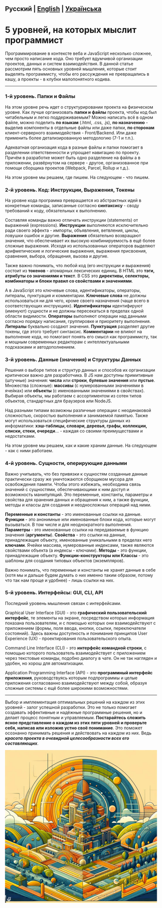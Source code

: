 ## Русский | [English](five-levels.en.md) | [Українська](five-levels.ua.md)

# 5 уровней, на которых мыслит программист

Программирование в контексте веба и JavaScript несколько сложнее, чем просто написание кода. Оно требует вдумчивой организации проектов, данных и систем взаимодействия. В данной статье рассмотрим пять основных уровней мышления, которые стоит выделять программисту, чтобы его рассуждения не превращались в кашу, а проекты - в клубки малопонятного кодива.

---

### 1-й уровень. Папки и Файлы

На этом уровне речь идет о структурировании проекта на физическом уровне. Как лучше организовать **папки и файлы** проекта, чтобы код был читабельным и легко поддерживаемым? Можно написать всё в одном файле, можно поделить **по языкам** (.html, .css, .js), **по назначению** - выделив компоненты в отдельные файлы или даже папки, **по сторонам** клиент-серверного взаимодействия - Front/Backend. Или даже применить более детализированную методологию (7-1 и т.п.). 

Адекватная организация кода в разные файлы и папки помогает в разделении ответственности и упрощает навигацию по проекту. Причём в разработке может быть одно разделение на файлы а в приложении, развёрнутом на сервере - другое, организованное при помощи сборщика проектов (Webpack, Parcel, Rollup и т.д.). 

На этом уровне мы решаем, где пишем. На следующем - что пишем.

### 2-й уровень. Код: Инструкции, Выражения, Токены

На уровне кода программа превращается из абстрактных идей в конкретные команды, записанные согласно **синтаксису** - своду требований к коду, обязательных к выполнению. 

Составляя команды важно отличать инструкции (statements) от выражений (expressions). **Инструкции** выполняются исключительно ради своего эффекта - импорты, объявления, ветвления, циклы, ловушки ошибок и другие. **Выражения** обязательно возвращают значения, что обеспечивает их высокую комбинируемость в ещё более сложные выражения. Исходя из использованных операторов выделяют арифметические и логические выражения, выражения присвоения, сравнения, выбора, обращения, вызова и другие. 

Также важно понимать, что любой код (его инструкции и выражения) состоит из **токенов** - атомарных лексических единиц. В HTML это **тэги, атрибуты со значениями и текст**. В CSS это **директивы, селекторы, комбинаторы и блоки правил со свойствами и значениями**. 

А в JavaScript это ключевые слова, идентификаторы, операторы, литералы, пунктуация и комментарии. **Ключевые слова** не должны использоваться ни для чего, кроме своего назначения (чаще всего в соответствующих инструкциях). **Идентификаторы** идентифируют (именуют) сущности и не должны пересекаться в пределах одной области видимости. **Операторы** выполняют операции над данными согласно порядку написания, группировке и приоритету выполнения. **Литералы** буквально создают значения. **Пунктуация** разделяет другие токены, где этого требует синтаксис. **Комментарии** не влияют на выполнение кода, но помогают понять его смысл как программисту, так и мощным современных редакторам с интеллектуальными подсказками и автодополнением.

### 3-й уровень. Данные (значения) и Структуры Данных

Решения о выборе типов и структур данных и способов их организации критически важно для разработчика. В JS нам доступны примитивные (штучные) значения: **числа** или **строки**, **булевые значения** или **пустые**. Множества (сложные): **массивы** (с нумерованными значениями в ячейках) или **объекты** (с именованными значениями в свойствах). Выбирая объекты, мы работаем с ассортиментом из сотен типов объектов, стандартных для браузеров или NodeJS. 

Над разными типами возможны различные операции с неодинаковой сложностью, скоростью выполнения и занимаемой памятью. Также могут использоваться специфические структуры данных из информатики: **хэш-таблицы, словари, деревья, графы, коллекции, списки, стеки, очереди**... - каждая со своими преимуществами и недостатками. 

На этом уровне мы решаем, как и какие храним данные. На следующем - как с ними работаем.

### 4-й уровень. Сущности, оперирующие данными

Важно учитывать, что без привязки к сущностям созданные данные практически сразу же уничтожаются сборщиком мусора для освобождения памяти. Чтобы этого избежать, необходима связь значений с сущностями, обеспечивающими к ним доступ и возможность манипуляций. Это переменные, константы, параметры и свойства для хранения данных и обращения к ним, а также функции, методы и классы для создания и неодносложных операций над ними. 

**Переменные и константы** - это именованные ссылки на данные. **Функции** - это анонимные или именованные блоки кода, которые могут вызываться. В том числе и для неоднократного выполнения. **Параметры** - это именованные ссылки на передаваемые в функцию значения (**аргументы**). **Свойства** - это ссылки на данные, принадлежащие объекту, именованные уникальными в пределах него **ключами**. Ячейки массива, нумерованные индексами, также являются свойствами объекта (а индексы - ключами). **Методы** - это функции, принадлежащие объекту. **Функции-конструкторы или Классы** - это шаблоны для создания типовых объектов (экземпляров). 

Важно понимать, что переменные и константы не хранят данные в себе (хотя мы и дальше будем думать о них именно таким образом, потому что так нам проще и удобнее) - лишь ссылки на них.

### 5-й уровень. Интерфейсы: GUI, CLI, API

Последний уровень мышления связан с интерфейсами. 

Graphical User Interface (GUI) - это **графический пользовательский интерфейс**, те элементы на экране, посредством которых информация показана пользователям, и с помощью которых они взаимодействуют с приложением (формы, поля ввода, кнопки, ссылки, переключатели состояний). Здесь важны доступность и понимание принципов User Experience (UX) - проектирования пользовательского опыта. 

Command Line Interface (CLI) - это **интерфейс командной строки**, с помощью которого пользователь взаимодействует с приложением через текстовые команды, подобно диалогу в чате. Он не так нагляден и удобен, но хорош для автоматизации. 

Application Programming Interface (API) - это **программный интерфейс приложения**, руководствуясь которым подпрограммы и целые приложения согласованно взаимодействуют между собой, образуя сложные системы с ещё более широкими возможностями.

---

Выбор и имплементация оптимальных решений на каждом из этих уровней - залог успешной разработки. Это не только помогает создавать эффективные и надёжные программные решения, но и делает процесс понятным и управляемым. **Постарайтесь сложить ясное представление о каждом из этих пяти уровней и проверьте себя, написав или изложив устно своё понимание**. Это поможет осознанно принимать решения и действовать на каждом из них. Ведь ***красота проекта в очевидной целесообразности всех его составляющих***.

![абстрактная иллюстрация](five-layers.jpg)
